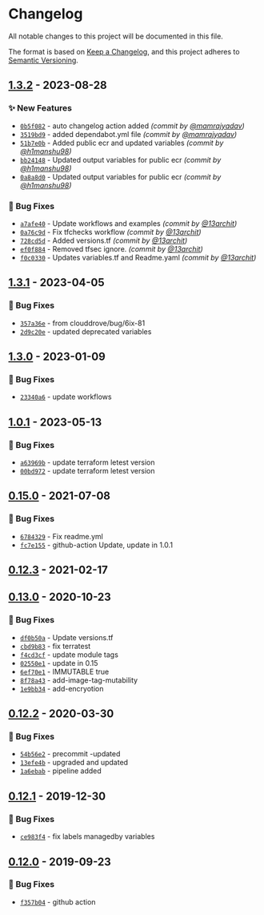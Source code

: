 # Changelog
All notable changes to this project will be documented in this file.

The format is based on [Keep a Changelog](https://keepachangelog.com/en/1.0.0/),
and this project adheres to [Semantic Versioning](https://semver.org/spec/v2.0.0.html).

## [1.3.2] - 2023-08-28
### :sparkles: New Features
- [`0b5f082`](https://github.com/clouddrove/terraform-aws-ecr/commit/0b5f0820ef6c45624309e8a0027a115c1f1ba120) - auto changelog action added *(commit by [@mamrajyadav](https://github.com/mamrajyadav))*
- [`3519bd9`](https://github.com/clouddrove/terraform-aws-ecr/commit/3519bd913ee9b6ffa4c288ea78f359c9d09c3b96) - added dependabot.yml file *(commit by [@mamrajyadav](https://github.com/mamrajyadav))*
- [`51b7e0b`](https://github.com/clouddrove/terraform-aws-ecr/commit/51b7e0b7b317bb1599eb1aedc5197ecbfd487876) - Added public ecr and updated variables *(commit by [@h1manshu98](https://github.com/h1manshu98))*
- [`bb24148`](https://github.com/clouddrove/terraform-aws-ecr/commit/bb2414867da1a62a3a86ac1adec29eb34d45ce78) - Updated output variables for public ecr *(commit by [@h1manshu98](https://github.com/h1manshu98))*
- [`0a8a8d0`](https://github.com/clouddrove/terraform-aws-ecr/commit/0a8a8d0e63cdf8013810e113374ed47bb6205b02) - Updated output variables for public ecr *(commit by [@h1manshu98](https://github.com/h1manshu98))*

### :bug: Bug Fixes
- [`a7afe40`](https://github.com/clouddrove/terraform-aws-ecr/commit/a7afe40de11ad4d4cf57f892faf7e5b153e5d196) - Update workflows and examples *(commit by [@13archit](https://github.com/13archit))*
- [`0a76c9d`](https://github.com/clouddrove/terraform-aws-ecr/commit/0a76c9d4463debbdb06e31176b8d233a77c4229f) - Fix tfchecks workflow *(commit by [@13archit](https://github.com/13archit))*
- [`728cd5d`](https://github.com/clouddrove/terraform-aws-ecr/commit/728cd5d4b585db099fbec7d3122d26de22860da1) - Added versions.tf *(commit by [@13archit](https://github.com/13archit))*
- [`ef0f884`](https://github.com/clouddrove/terraform-aws-ecr/commit/ef0f884c6f5421bae3c2e6f8f8ceb2f9224eee1a) - Removed tfsec ignore. *(commit by [@13archit](https://github.com/13archit))*
- [`f0c0330`](https://github.com/clouddrove/terraform-aws-ecr/commit/f0c033035656e0c226a767a1a4ba1847f4b07eda) - Updates variables.tf and Readme.yaml *(commit by [@13archit](https://github.com/13archit))*


## [1.3.1] - 2023-04-05
### :bug: Bug Fixes
- [`357a36e`](https://github.com/clouddrove/terraform-aws-ecr/commit/357a36e4eb1e1836af46c5534bff5da919c29cd8) - from clouddrove/bug/6ix-81
- [`2d9c20e`](https://github.com/clouddrove/terraform-aws-ecr/commit/357a36e4eb1e1836af46c5534bff5da919c29cd8) - updated deprecated variables

## [1.3.0] - 2023-01-09
### :bug: Bug Fixes
- [`23340a6`](https://github.com/clouddrove/terraform-aws-ecr/commit/23340a6eec29c908b472ebf2f0e9d44a8ad2ef59) - update workflows


## [1.0.1] - 2023-05-13
### :bug: Bug Fixes
- [`a63969b`](https://github.com/clouddrove/terraform-aws-ecr/commit/a63969bd4619d7f79821a7bc52076f643b781e22) - update terraform letest version
- [`00bd972`](https://github.com/clouddrove/terraform-aws-ecr/commit/00bd972c6e2b975723024afcccddcd19eae9dbe6) - update terraform letest version


## [0.15.0] - 2021-07-08
### :bug: Bug Fixes
- [`6784329`](https://github.com/clouddrove/terraform-aws-ecr/commit/678432924ef4fee0163c6da3517c47a4f22b00cf) - Fix readme.yml
- [`fc7e155`](https://github.com/clouddrove/terraform-aws-ecr/commit/fc7e155fecda3549a033004af6e7428031376434) - github-action Update, update in 1.0.1


## [0.12.3] - 2021-02-17

## [0.13.0] - 2020-10-23
### :bug: Bug Fixes
- [`df0b50a`](https://github.com/clouddrove/terraform-aws-ecr/commit/df0b50a5f65c22be65b9d2cf1dff27df3faf6a76) - Update versions.tf
- [`cbd9b83`](https://github.com/clouddrove/terraform-aws-ecr/commit/cbd9b8374ce6f3100bdf668733cc75897df00727) - fix terratest
- [`f4cd3cf`](https://github.com/clouddrove/terraform-aws-ecr/commit/f4cd3cfe4858b08a9a3003424c7db79296ec1d54) - update module tags
- [`02550e1`](https://github.com/clouddrove/terraform-aws-ecr/commit/02550e172520973362c2cc0afeda741b90d8e78d) - update in 0.15
- [`6ef70e1`](https://github.com/clouddrove/terraform-aws-ecr/commit/6ef70e1eb37f4de63515be42a7fd543b327bb332) - IMMUTABLE true
- [`8f78a43`](https://github.com/clouddrove/terraform-aws-ecr/commit/8f78a4336f414f4feb21019bcf75b0600aad19a7) - add-image-tag-mutability
- [`1e9bb34`](https://github.com/clouddrove/terraform-aws-ecr/commit/1e9bb345c735ef00ec6e8688f35a1dc0469fd7a6) - add-encryotion


## [0.12.2] - 2020-03-30
### :bug: Bug Fixes
- [`54b56e2`](https://github.com/clouddrove/terraform-aws-ecr/commit/54b56e2a74566235d01fa5e6a03ffdc7a188d77a) - precommit -updated
- [`13efe4b`](https://github.com/clouddrove/terraform-aws-ecr/commit/13efe4b02ee974f9f524e1a0b43f7f2b9d5218cf) - upgraded and updated
- [`1a6ebab`](https://github.com/clouddrove/terraform-aws-ecr/commit/1a6ebab7579eedc48799a1f325781234135fbac1) - pipeline added


## [0.12.1] - 2019-12-30
### :bug: Bug Fixes
- [`ce983f4`](https://github.com/clouddrove/terraform-aws-ecr/commit/ce983f4af5a623c5ed86450c122f3b254c7f491b) - fix labels managedby variables


## [0.12.0] - 2019-09-23
### :bug: Bug Fixes
- [`f357b04`](https://github.com/clouddrove/terraform-aws-ecr/commit/f357b04330c6091b9c43abf80c50454cc995c526) - github action


[0.12.0]: https://github.com/clouddrove/terraform-aws-ecr/compare/0.12.0...master
[0.12.1]: https://github.com/clouddrove/terraform-aws-ecr/compare/0.12.0...master
[0.12.2]: https://github.com/clouddrove/terraform-aws-ecr/compare/0.12.0...master
[0.13.0]: https://github.com/clouddrove/terraform-aws-ecr/compare/0.12.0...master
[0.12.3]: https://github.com/clouddrove/terraform-aws-ecr/releases/tag/0.12.3
[0.15.0]: https://github.com/clouddrove/terraform-aws-ecr/compare/0.15.0...master
[1.0.1]: https://github.com/clouddrove/terraform-aws-ecr/compare/1.0.1...master
[1.3.0]: https://github.com/clouddrove/terraform-aws-ecr/compare/1.3.0...master
[1.3.1]: https://github.com/clouddrove/terraform-aws-ecr/releases/tag/1.3.1
[1.3.2]: https://github.com/clouddrove/terraform-aws-ecr/compare/1.3.1...1.3.2